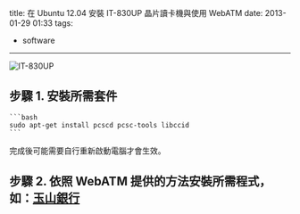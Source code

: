 title: 在 Ubuntu 12.04 安裝 IT-830UP 晶片讀卡機與使用 WebATM
date: 2013-01-29 01:33
tags:
- software
---

![IT-830UP](http://www.ittec.com.tw/images/IT-830UP%28DM%29.jpg)

## 步驟 1. 安裝所需套件

    ```bash
    sudo apt-get install pcscd pcsc-tools libccid
    ```

完成後可能需要自行重新啟動電腦才會生效。

## 步驟 2. 依照 WebATM 提供的方法安裝所需程式，如：[玉山銀行](http://netbank.esunbank.com.tw/webatm/Q&A_016.htm#01)

